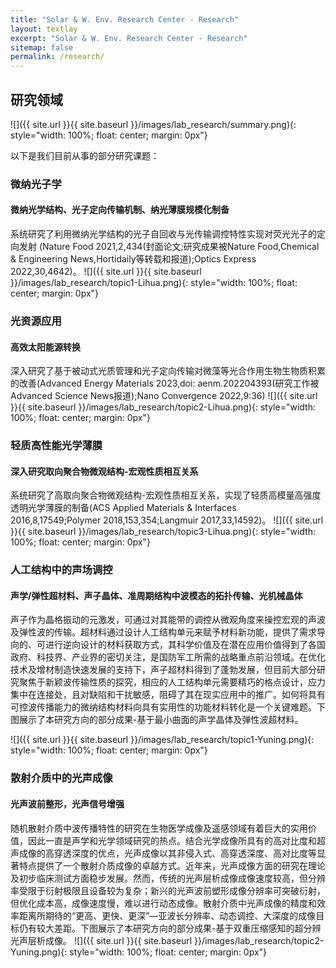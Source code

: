 ```yaml
---
title: "Solar & W. Env. Research Center - Research"
layout: textlay
excerpt: "Solar & W. Env. Research Center - Research"
sitemap: false
permalink: /research/
---
```


## 研究领域

<!-- 本团队总体目前是xxx。 -->

![]({{ site.url }}{{ site.baseurl }}/images/lab_research/summary.png){: style="width: 100%; float: center; margin: 0px"}


以下是我们目前从事的部分研究课题：

### 微纳光子学
#### 微纳光学结构、光子定向传输机制、纳光薄膜规模化制备

系统研究了利用微纳光学结构的光子自回收与光传输调控特性实现对荧光光子的定向发射 (Nature Food 2021,2,434(封面论文;研究成果被Nature Food,Chemical & Engineering News,Hortidaily等转载和报道);Optics Express 2022,30,4642)。
![]({{ site.url }}{{ site.baseurl }}/images/lab_research/topic1-Lihua.png){: style="width: 100%; float: center; margin: 0px"}

### 光资源应用
#### 高效太阳能源转换

深入研究了基于被动式光质管理和光子定向传输对微藻等光合作用生物生物质积累的改善(Advanced Energy Materials 2023,doi: aenm.202204393(研究工作被Advanced Science News报道);Nano Convergence 2022,9:36)
![]({{ site.url }}{{ site.baseurl }}/images/lab_research/topic2-Lihua.png){: style="width: 100%; float: center; margin: 0px"}

### 轻质高性能光学薄膜
#### 深入研究取向聚合物微观结构-宏观性质相互关系

系统研究了高取向聚合物微观结构-宏观性质相互关系，实现了轻质高模量高强度透明光学薄膜的制备(ACS Applied Materials & Interfaces 2016,8,17549;Polymer 2018,153,354;Langmuir 2017,33,14592)。
![]({{ site.url }}{{ site.baseurl }}/images/lab_research/topic3-Lihua.png){: style="width: 100%; float: center; margin: 0px"}

### 人工结构中的声场调控
#### 声学/弹性超材料、声子晶体、准周期结构中波模态的拓扑传输、光机械晶体

声子作为晶格振动的元激发，可通过对其能带的调控从微观角度来操控宏观的声波及弹性波的传输。超材料通过设计人工结构单元来赋予材料新功能，提供了需求导向的、可进行逆向设计的材料获取方式，其科学价值及在潜在应用价值得到了各国政府、科技界、产业界的密切关注，是国防军工所需的战略重点前沿领域。在优化技术及增材制造快速发展的支持下，声子超材料得到了蓬勃发展，但目前大部分研究聚焦于新颖波传输性质的探究，相应的人工结构单元需要精巧的格点设计，应力集中在连接处，且对缺陷和干扰敏感，阻碍了其在现实应用中的推广。如何将具有可控波传播能力的微纳结构材料向具有实用性的功能材料转化是一个关键难题。下图展示了本研究方向的部分成果-基于最小曲面的声学晶体及弹性波超材料。
<!-- ![]({{ site.url }}{{ site.baseurl }}/images/lab_research/topic1-Yuning.png){: style="width: 500px; float: center; margin: 0px  10px"} -->
![]({{ site.url }}{{ site.baseurl }}/images/lab_research/topic1-Yuning.png){: style="width: 100%; float: center; margin: 0px"}

### 散射介质中的光声成像
#### 光声波前整形，光声信号增强

<!-- ![]({{ site.url }}{{ site.baseurl }}/images/lab_research/topic2-Yuning.png){: style="width: 300px; float: right; margin: 0px 10px"} -->
随机散射介质中波传播特性的研究在生物医学成像及遥感领域有着巨大的实用价值，因此一直是声学和光学领域研究的热点。结合光学成像所具有的高对比度和超声成像的高穿透深度的优点，光声成像以其非侵入式、高穿透深度、高对比度等显著特点提供了一个散射介质成像的卓越方式。近年来，光声成像方面的研究在理论及初步临床测试方面稳步发展。然而，传统的光声层析成像成像速度较高，但分辨率受限于衍射极限且设备较为复杂；新兴的光声波前塑形成像分辨率可突破衍射，但优化成本高，成像速度慢，难以进行动态成像。散射介质中光声成像的精度和效率距离所期待的“更高、更快、更深”—亚波长分辨率、动态调控、大深度的成像目标仍有较大差距。下图展示了本研究方向的部分成果-基于双重压缩感知的超分辨光声层析成像。
![]({{ site.url }}{{ site.baseurl }}/images/lab_research/topic2-Yuning.png){: style="width: 100%; float: center; margin: 0px"}


<!-- **Strange Metals.** The strange metal phase might be the most mysterious phase of high-temperature superconductors. Here, the electrical resistivity grows linearly with temperature T in large areas of the phase diagram, with a mean free path that diminishes to a fraction of the interatomic distance. T-linear resistivity is often associated with quantum critical points and marginal-Fermi-liquid physics. In strange metals, the mystery seems to go even further: we deal with something that looks like a quantum critical phase over an extended range of the phase diagram instead of cumulating in a point. There exists no consistent theory for strange metals, leading to more adventurous new approaches including the holographic theories that use insights from gravity to explain strange metals (a recent textbook on this was written by our colleagues at Leiden University, Schalm and Zaanen).
We are part of the 'Strange Metal consortium NL' that includes the groups of Hussey, Golden, van Heumen, Zaanen, Schalm, Stoof and Vandoren.  -->

<!-- **Magnetic fluctuations and electron spin resonance.**
![]({{ site.url }}{{ site.baseurl }}/images/respic/SpinFluc.png){: style="width: 70%; float: center; margin: 10px"}

**Twisted bilayer graphene and other material with super-periodicities.**
We have proposed that artificial super-periodicities can lead to improved superconductivity, both because of increased density of states and because of phase space arguments (see image from our SciPost publication below). Perhaps for different reasons, twisted bilayer graphene has been shown to superconduct! We are investigate this material with the groups of Efetov, Baumberger, and van der Molen.

![]({{ site.url }}{{ site.baseurl }}/images/respic/SciPost.png){: style="width: 70%; float: center; margin: 0px"} -->

<!-- **and more** -->
